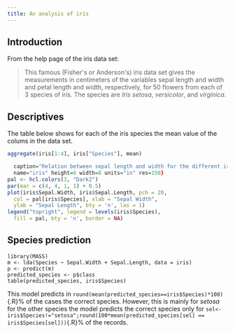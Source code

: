 ```yaml
---
title: An analysis of iris
---
```


Introduction
-------------------------

From the help page of the iris data set:

> This famous (Fisher's or Anderson's) iris data set gives the
> measurements in centimeters of the variables sepal length and
> width and petal length and width, respectively, for 50 flowers
> from each of 3 species of iris.  The species are _Iris setosa_,
> _versicolor_, and _virginica_.


Descriptives
--------------------------

The table below shows for each of the iris species the mean value of the colums in the data set. 

```{.R #table fun=output_table caption="Mean values for each of the properties for each of the iris species."}
aggregate(iris[1:4], iris["Species"], mean)
```


```{.R #figure fun=output_figure 
  caption="Relation between sepal length and width for the different iris species." 
  name="iris" height=6 width=8 units="in" res=150}
pal <- hcl.colors(3, "Dark2")
par(mar = c(4, 4, 1, 1) + 0.5)
plot(iris$Sepal.Width, iris$Sepal.Length, pch = 20, 
  col = pal[iris$Species], xlab = "Sepal Width", 
  ylab = "Sepal Length", bty = 'n', las = 1)
legend("topright", legend = levels(iris$Species), 
  fill = pal, bty = 'n', border = NA)
```



Species prediction
---------------------------------

```{.R}
library(MASS)
m <- lda(Species ~ Sepal.Width + Sepal.Length, data = iris)
p <- predict(m)
predicted_species <- p$class
table(predicted_species, iris$Species)
```

This model predicts in `round(mean(predicted_species==iris$Species)*100)`{.R}% of the
cases the correct species. However, this is mainly for *setosa* for the other species the
model predicts the correct species only for
`sel<-iris$Species!="setosa";round(100*mean(predicted_species[sel] == iris$Species[sel]))`{.R}% of
the records.



